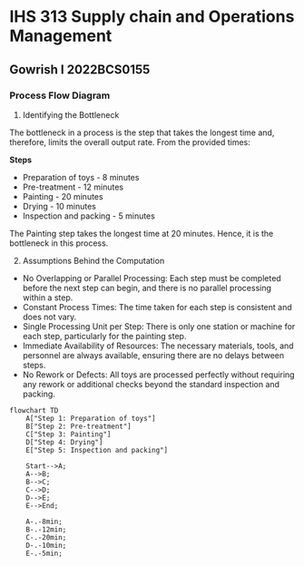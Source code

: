 # IHS 313 Supply chain and Operations Management

## Gowrish I 2022BCS0155

### Process Flow Diagram

1. Identifying the Bottleneck

The bottleneck in a process is the step that takes the longest time and, therefore, limits the overall output rate. From the provided times:

**Steps**
  - Preparation of toys - 8 minutes
  - Pre-treatment - 12 minutes
  - Painting - 20 minutes
  - Drying - 10 minutes
  - Inspection and packing - 5 minutes

The Painting step takes the longest time at 20 minutes. Hence, it is the bottleneck in this process.

2. Assumptions Behind the Computation

  - No Overlapping or Parallel Processing: Each step must be completed before the next step can begin, and there is no parallel processing within a step.
  - Constant Process Times: The time taken for each step is consistent and does not vary.
  - Single Processing Unit per Step: There is only one station or machine for each step, particularly for the painting step.
  - Immediate Availability of Resources: The necessary materials, tools, and personnel are always available, ensuring there are no delays between steps.
  - No Rework or Defects: All toys are processed perfectly without requiring any rework or additional checks beyond the standard inspection and packing.

```mermaid
flowchart TD
    A["Step 1: Preparation of toys"]
    B["Step 2: Pre-treatment"]
    C["Step 3: Painting"]
    D["Step 4: Drying"]
    E["Step 5: Inspection and packing"]

    Start-->A;
    A-->B;
    B-->C;
    C-->D;
    D-->E;
    E-->End;

    A-.-8min;
    B-.-12min;
    C-.-20min;
    D-.-10min;
    E-.-5min;

```
